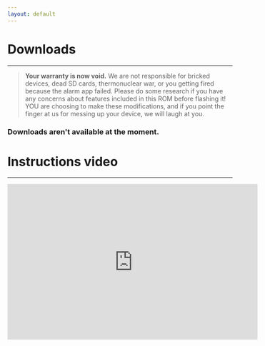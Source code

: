 ```yaml
---
layout: default
---
```


# Downloads
______________
>**Your warranty is now void.**
>We are not responsible for bricked devices, dead SD cards, 
>thermonuclear war, or you getting fired because the alarm app failed. Please
>do some research if you have any concerns about features included in this ROM
>before flashing it! YOU are choosing to make these modifications, and if 
>you point the finger at us for messing up your device, we will laugh at you.

### Downloads aren't available at the moment.


# Instructions video
______________
<div class="videoWrapper">
  <iframe width="560" height="349" src="http://www.youtube.com/embed/_OW88UTTDug?rel=0&hd=1" frameborder="0" allowfullscreen> </iframe>
</div>
